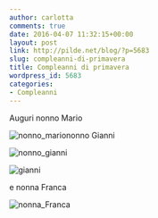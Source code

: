 ```yaml
---
author: carlotta
comments: true
date: 2016-04-07 11:32:15+00:00
layout: post
link: http://pilde.net/blog/?p=5683
slug: compleanni-di-primavera
title: Compleanni di primavera
wordpress_id: 5683
categories:
- Compleanni
---
```


Auguri nonno Mario

![nonno_mario](http://pilde.net/blog/wp-content/uploads/2016/06/nonno_mario.png)nonno Gianni

![nonno_gianni](http://pilde.net/blog/wp-content/uploads/2016/06/nonno_gianni.jpg)

![gianni](http://pilde.net/blog/wp-content/uploads/2016/03/gianni.jpg)

e nonna Franca

![nonna_Franca](http://pilde.net/blog/wp-content/uploads/2016/06/nonna_Franca-1.jpg)
